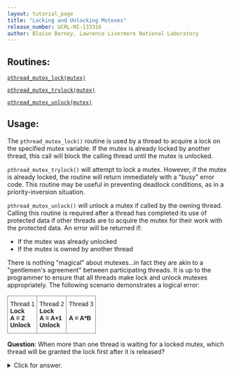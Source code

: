 ```yaml
---
layout: tutorial_page
title: "Locking and Unlocking Mutexes"
release_number: UCRL-MI-133316
author: Blaise Barney, Lawrence Livermore National Laboratory
---
```


## Routines:

[`pthread_mutex_lock(mutex)`](man/pthread_mutex_lock.txt)

[`pthread_mutex_trylock(mutex)`](man/pthread_mutex_trylock.txt)

[`pthread_mutex_unlock(mutex)`](man/pthread_mutex_unlock.txt)

## Usage:

The `pthread_mutex_lock()` routine is used by a thread to acquire a lock on the specified mutex variable. If the mutex is already locked by another thread, this call will block the calling thread until the mutex is unlocked.

`pthread_mutex_trylock()` will attempt to lock a mutex. However, if the mutex is already locked, the routine will return immediately with a "busy" error code. This routine may be useful in preventing deadlock conditions, as in a priority-inversion situation.

`pthread_mutex_unlock()` will unlock a mutex if called by the owning thread. Calling this routine is required after a thread has completed its use of protected data if other threads are to acquire the mutex for their work with the protected data. An error will be returned if:

* If the mutex was already unlocked
* If the mutex is owned by another thread

There is nothing "magical" about mutexes...in fact they are akin to a "gentlemen's agreement" between participating threads. It is up to the programmer to ensure that all threads make lock and unlock mutexes appropriately. The following scenario demonstrates a logical error:

<table style="border-collapse:collapse;border-spacing:0" class="tg"><thead><tr><th style="border-color:inherit;border-style:solid;border-width:1px;font-family:Arial, sans-serif;font-size:14px;font-weight:normal;overflow:hidden;padding:10px 5px;position:-webkit-sticky;position:sticky;text-align:left;top:-1px;vertical-align:top;will-change:transform;word-break:normal">Thread 1<br><span style="font-weight:bold;font-style:normal;text-decoration:none">Lock</span><br><span style="font-weight:bold;font-style:normal;text-decoration:none">A = 2</span><br><span style="font-weight:bold;font-style:normal;text-decoration:none">Unlock</span></th><th style="border-color:inherit;border-style:solid;border-width:1px;font-family:Arial, sans-serif;font-size:14px;font-weight:normal;overflow:hidden;padding:10px 5px;position:-webkit-sticky;position:sticky;text-align:left;top:-1px;vertical-align:top;will-change:transform;word-break:normal">Thread 2<br><span style="font-weight:bold;font-style:normal;text-decoration:none">Lock</span><br><span style="font-weight:bold;font-style:normal;text-decoration:none">A = A+1</span><br><span style="font-weight:bold;font-style:normal;text-decoration:none">Unlock       </span><br></th><th style="border-color:inherit;border-style:solid;border-width:1px;font-family:Arial, sans-serif;font-size:14px;font-weight:normal;overflow:hidden;padding:10px 5px;position:-webkit-sticky;position:sticky;text-align:left;top:-1px;vertical-align:top;will-change:transform;word-break:normal">Thread 3<br><span style="font-weight:bold;font-style:normal;text-decoration:none">        </span><br><span style="font-weight:bold;font-style:normal;text-decoration:none">A = A*B</span><br></th></tr></thead></table>

**Question**: When more than one thread is waiting for a locked mutex, which thread will be granted the lock first after it is released?

<details>
  <summary>Click for answer.</summary>
Unless thread priority scheduling (not covered) is used, the assignment will be left to the native system scheduler and may appear to be more or less random.
</details>
